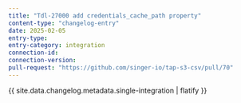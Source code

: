 ```yaml
---
title: "Tdl-27000 add credentials_cache_path property"
content-type: "changelog-entry"
date: 2025-02-05
entry-type: 
entry-category: integration
connection-id: 
connection-version: 
pull-request: "https://github.com/singer-io/tap-s3-csv/pull/70"
---
```

{{ site.data.changelog.metadata.single-integration | flatify }}